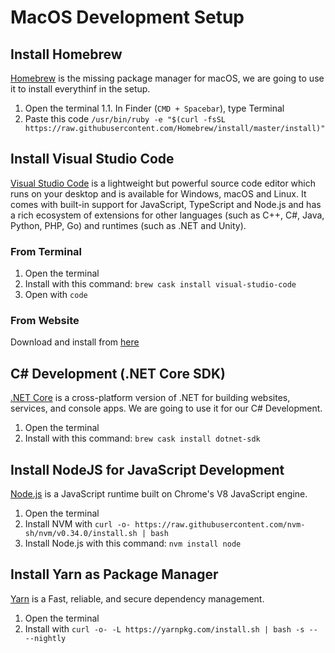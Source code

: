 # MacOS Development Setup

## Install Homebrew

[Homebrew](https://brew.sh/) is the missing package manager for macOS, we are going to use it to install everythinf in the setup.

1. Open the terminal
  1.1. In Finder (`CMD + Spacebar`), type Terminal
2. Paste this code `/usr/bin/ruby -e "$(curl -fsSL https://raw.githubusercontent.com/Homebrew/install/master/install)"`

## Install Visual Studio Code

[Visual Studio Code](https://code.visualstudio.com/)  is a lightweight but powerful source code editor which runs on your desktop and is available for Windows, macOS and Linux. It comes with built-in support for JavaScript, TypeScript and Node.js and has a rich ecosystem of extensions for other languages (such as C++, C#, Java, Python, PHP, Go) and runtimes (such as .NET and Unity).

### From Terminal

1. Open the terminal
2. Install with this command: `brew cask install visual-studio-code`
3. Open with `code`

### From Website

Download and install from [here](https://code.visualstudio.com/)

## C# Development (.NET Core SDK)

[.NET Core](https://dotnet.microsoft.com) is a cross-platform version of .NET for building websites, services, and console apps. We are going to use it for our C# Development.

1. Open the terminal
2. Install with this command: `brew cask install dotnet-sdk`

## Install NodeJS for JavaScript Development

[Node.js](https://nodejs.org/en/) is a JavaScript runtime built on Chrome's V8 JavaScript engine.

1. Open the terminal
2. Install NVM with `curl -o- https://raw.githubusercontent.com/nvm-sh/nvm/v0.34.0/install.sh | bash`
3. Install Node.js with this command: `nvm install node`

## Install Yarn as Package Manager

[Yarn](https://yarnpkg.com/lang/en/) is a  Fast, reliable, and secure dependency management.

1. Open the terminal
2. Install with `curl -o- -L https://yarnpkg.com/install.sh | bash -s -- --nightly`